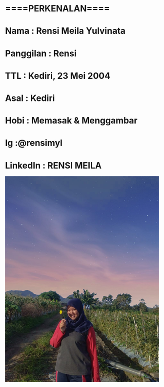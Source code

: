 # ====PERKENALAN====
# Nama : Rensi Meila Yulvinata
# Panggilan : Rensi
# TTL : Kediri, 23 Mei 2004
# Asal : Kediri
# Hobi : Memasak & Menggambar
# Ig :@rensimyl
# LinkedIn : RENSI MEILA

![Alt Text](https://github.com/rensimeila04/Perkenalan/blob/master/perkenalan.jpeg)
